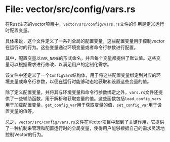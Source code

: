 # File: vector/src/config/vars.rs

在Rust生态的vector项目中，`vector/src/config/vars.rs`文件的作用是定义运行时配置变量。

具体来说，这个文件定义了一系列全局的配置变量，这些配置变量用于控制vector在运行时的行为。这些变量通过环境变量或者命令行参数进行配置。

其中，配置变量以`VAR_NAME`的形式命名，并且每个变量都提供了默认值。这些变量可以根据需求进行修改，以满足用户的定制化需求。

该文件中还定义了一个`ConfigVars`结构体，用于将这些配置变量绑定到对应的环境变量或命令行参数，以便在运行时能够动态地获取和设置这些变量的值。

除了定义配置变量，并将其与环境变量和命令行参数绑定之外，`vars.rs`文件还提供了一些辅助函数，用于解析和获取变量的值。这些函数包括`load_config_vars`用于加载配置变量，`get_config_var`用于获取变量的值，`set_config_var`用于设置变量的值等。

总之，`vector/src/config/vars.rs`文件在Vector项目中起到了关键作用，它提供了一种机制来管理和配置运行时的全局变量，使得用户能够根据自己的需求灵活地控制Vector的行为。

